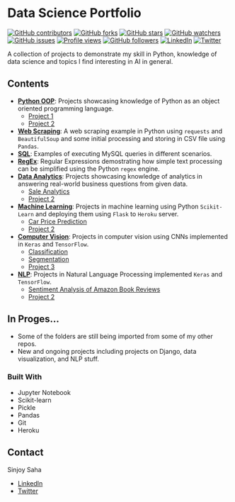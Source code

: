 # Data Science Portfolio

[![GitHub contributors](https://img.shields.io/github/contributors/sinjoysaha/Data-Science-Portfolio.svg)](https://GitHub.com/sinjoysaha/Data-Science-Portfolio/graphs/contributors/)
[![GitHub forks](https://img.shields.io/github/forks/sinjoysaha/Data-Science-Portfolio.svg)](https://GitHub.com/sinjoysaha/Data-Science-Portfolio/network/)
[![GitHub stars](https://img.shields.io/github/stars/sinjoysaha/Data-Science-Portfolio.svg)](https://GitHub.com/sinjoysaha/Data-Science-Portfolio/stargazers/)
[![GitHub watchers](https://img.shields.io/github/watchers/sinjoysaha/Data-Science-Portfolio.svg)](https://GitHub.com/sinjoysaha/Data-Science-Portfolio/watchers/)
[![GitHub issues](https://img.shields.io/github/issues/sinjoysaha/Data-Science-Portfolio.svg)](https://GitHub.com/sinjoysaha/Data-Science-Portfolio/issues/)
[![Profile views](https://gpvc.arturio.dev/sinjoysaha)](https://GitHub.com/sinjoysaha/)
[![GitHub followers](https://img.shields.io/github/followers/sinjoysaha.svg)](https://github.com/sinjoysaha?tab=followers)
[![LinkedIn](https://img.shields.io/badge/LinkedIn-0077B5?style=for-the-badge&logo=linkedin&logoColor=white)](https://linkedin.com/in/sinjoysaha)
[![Twitter](https://img.shields.io/badge/Twitter-1DA1F2?style=for-the-badge&logo=twitter&logoColor=white)](https://twitter.com/SinjoySaha)

A collection of projects to demonstrate my skill in Python, knowledge of data science and topics I find interesting in AI in general.

## Contents

* [**Python OOP**](#python-oop): Projects showcasing knowledge of Python as an object oriented programming language.
  * [Project 1](#)
  * [Project 2](#)
* [**Web Scraping**](#web-scraping): A web scraping example in Python using `requests` and `BeautifulSoup` and some initial processing and storing in CSV file using `Pandas`.
* [**SQL**](#sql): Examples of executing MySQL queries in different scenarios.
* [**RegEx**](#regex): Regular Expressions demostrating how simple text processing can be simplified using the Python `regex` engine.
* [**Data Analytics**](#data-analytics): Projects showcasing knowledge of analytics in answering real-world business questions from given data.
  * [Sale Analytics](#sales-analytics)
  * [Project 2](#)
* [**Machine Learning**](#machine-learning): Projects in machine learning using Python `Scikit-Learn` and deploying them using `Flask` to `Heroku` server.
  * [Car Price Prediction](#car-price-prediction)
  * [Project 2](#)
* [**Computer Vision**](#computer-vision): Projects in computer vision using CNNs implemented in `Keras` and `TensorFlow`.
  * [Classification](#segmentation)
  * [Segmentation](#segmentation)
  * [Project 3](#)
* [**NLP**](#nlp): Projects in Natural Language Processing  implemented `Keras` and `TensorFlow`.
  * [Sentiment Analysis of Amazon Book Reviews](#sentiment-amazon-review)
  * [Project 2](#)

## In Proges...

* Some of the folders are still being imported from some of my other repos.
* New and ongoing projects including projects on Django, data visualization, and NLP stuff.

### Built With

* Jupyter Notebook
* Scikit-learn
* Pickle
* Pandas
* Git
* Heroku

## Contact

Sinjoy Saha
  * [LinkedIn](https://linkedin.com/in/sinjoysaha)
  * [Twitter](https://twitter.com/SinjoySaha)
